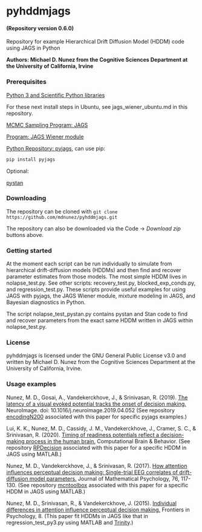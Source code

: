 # pyhddmjags
#### (Repository version 0.6.0)
Repository for example Hierarchical Drift Diffusion Model (HDDM) code using JAGS in Python

**Authors: Michael D. Nunez from the Cognitive Sciences Department at the University of California, Irvine**

### Prerequisites

[Python 3 and Scientific Python libraries](https://www.anaconda.com/products/individual)

For these next install steps in Ubuntu, see jags_wiener_ubuntu.md in this repository.

[MCMC Sampling Program: JAGS](http://mcmc-jags.sourceforge.net/)

[Program: JAGS Wiener module](https://sourceforge.net/projects/jags-wiener/)

[Python Repository: pyjags](https://github.com/michaelnowotny/pyjags), can use pip:
```bash
pip install pyjags
```
Optional:

[pystan](https://pystan.readthedocs.io)


### Downloading

The repository can be cloned with `git clone https://github.com/mdnunez/pyhddmjags.git`

The repository can also be downloaded via the Code -> _Download zip_ buttons above.

### Getting started

At the moment each script can be run individually to simulate from hierarchical drift-diffusion models (HDDMs) and then find and recover parameter estimates from those models. The most simple HDDM lives in nolapse_test.py. See other scripts: recovery_test.py, blocked_exp_conds.py, and regression_test.py. These scripts provide useful examples for using JAGS with pyjags, the JAGS Wiener module, mixture modeling in JAGS, and Bayesian diagnostics in Python. 

The script nolapse_test_pystan.py contains pystan and Stan code to find and recover parameters from the exact same HDDM written in JAGS within nolapse_test.py.

### License

pyhddmjags is licensed under the GNU General Public License v3.0 and written by Michael D. Nunez from the Cognitive Sciences Department at the University of California, Irvine.

### Usage examples

Nunez, M. D., Gosai, A., Vandekerckhove, J., & Srinivasan, R. (2019).
[The latency of a visual evoked potential tracks the onset of decision making.](https://sci-hub.st/https://www.sciencedirect.com/science/article/pii/S1053811919303386) NeuroImage. doi: 10.1016/j.neuroimage.2019.04.052
(See repository [encodingN200](https://github.com/mdnunez/encodingN200) associated with this paper for specific pyjags examples.)

Lui, K. K., Nunez, M. D., Cassidy, J. M., Vandekerckhove, J., Cramer, S. C., & Srinivasan, R. (2020).
[Timing of readiness potentials reflect a decision-making process in the human brain.](https://sci-hub.st/https://link.springer.com/article/10.1007/s42113-020-00097-5) Computational Brain & Behavior.
(See repository [RPDecision](https://github.com/mdnunez/RPDecision) associated with this paper for a specific HDDM in JAGS using MATLAB.)

Nunez, M. D., Vandekerckhove, J., & Srinivasan, R. (2017).
[How attention influences perceptual decision making: Single-trial EEG correlates of drift-diffusion model parameters.](https://sci-hub.st/https://www.sciencedirect.com/science/article/abs/pii/S0022249616000316)
Journal of Mathematical Psychology, 76, 117-130.
(See repository [mcntoolbox](https://github.com/mdnunez/mcntoolbox) associated with this paper for a specific HDDM in JAGS using MATLAB.)

Nunez, M. D., Srinivasan, R., & Vandekerckhove, J. (2015). 
[Individual differences in attention influence perceptual decision making.](https://www.frontiersin.org/articles/10.3389/fpsyg.2015.00018/full) 
Frontiers in Psychology, 8.
(This paper fit HDDMs in JAGS like that in regression_test_py3.py using MATLAB and [Trinity](https://github.com/joachimvandekerckhove/trinity).)

